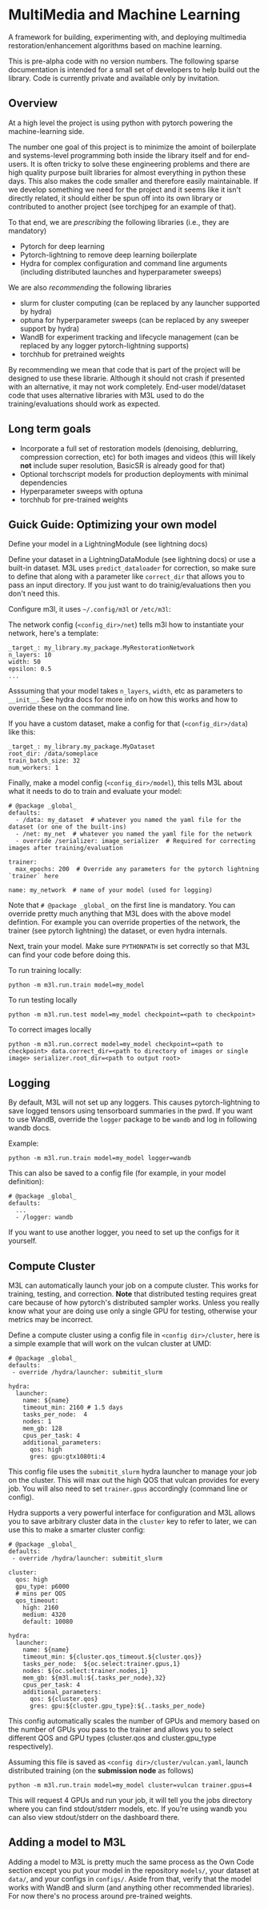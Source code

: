 # MultiMedia and Machine Learning

A framework for building, experimenting with, and deploying multimedia restoration/enhancement algorithms based on machine learning.

This is pre-alpha code with no version numbers. The following sparse documentation is intended for a small set of developers to help build out the library. Code is currently private and available only by invitation. 

## Overview

At a high level the project is using python with pytorch powering the machine-learning side.

The number one goal of this project is to minimize the amoint of boilerplate and systems-level programming both inside the library itself and for end-users. It is often tricky to solve these engineering problems and there are high quality purpose built libraries for almost everything in python these days. This also makes the code smaller and therefore easily maintainable. If we develop something we need for the project and it seems like it isn't directly related, it should either be spun off into its own library or contributed to another project (see torchjpeg for an example of that).

To that end, we are *prescribing* the following libraries (i.e., they are mandatory) 

* Pytorch for deep learning
* Pytorch-lightning to remove deep learning boilerplate
* Hydra for complex configuration and command line arguments (including distributed launches and hyperparameter sweeps)

We are also *recommending* the following libraries 

* slurm for cluster computing (can be replaced by any launcher supported by hydra)
* optuna for hyperparameter sweeps (can be replaced by any sweeper support by hydra)
* WandB for experiment tracking and lifecycle management (can be replaced by any logger pytorch-lightning supports)
* torchhub for pretrained weights

By recommending we mean that code that is part of the project will be designed to use these librarie. Although it should not crash if presented with an alternative, it may not work completely. End-user model/dataset code that uses alternative libraries with M3L used to do the training/evaluations should work as expected. 

## Long term goals

* Incorporate a full set of restoration models (denoising, deblurring, compression correction, etc) for both images and videos (this will likely **not** include super resolution, BasicSR is already good for that)
* Optional torchscript models for production deployments with minimal dependencies
* Hyperparameter sweeps with optuna
* torchhub for pre-trained weights

## Guick Guide: Optimizing your own model

Define your model in a LightningModule (see lightning docs)

Define your dataset in a LightningDataModule (see lightning docs) or use a built-in dataset. M3L uses `predict_dataloader` for correction, so make sure to define that along with a parameter like `correct_dir` that allows you to pass an input directory. If you just want to do trainig/evaluations then you don't need this.

Configure m3l, it uses `~/.config/m3l` or `/etc/m3l`:

The network config (`<config_dir>/net`) tells m3l how to instantiate your network, here's a template:

```
_target_: my_library.my_package.MyRestorationNetwork
n_layers: 10
width: 50
epsilon: 0.5
...
```

Asssuming that your model takes `n_layers`, `width`, etc as parameters to `__init__`. See hydra docs for more info on how this works and how to override these on the command line.

If you have a custom dataset, make a config for that (`<config_dir>/data`) like this:

```
_target_: my_library.my_package.MyDataset
root_dir: /data/someplace
train_batch_size: 32
num_workers: 1
```

Finally, make a model config (`<config_dir>/model`), this tells M3L about what it needs to do to train and evaluate your model:

```
# @package _global_
defaults:
  - /data: my_dataset  # whatever you named the yaml file for the dataset (or one of the built-ins)
  - /net: my_net  # whatever you named the yaml file for the network
  - override /serializer: image_serializer  # Required for correcting images after training/evaluation

trainer:
  max_epochs: 200  # Override any parameters for the pytorch lightning `trainer` here

name: my_network  # name of your model (used for logging)
```

Note that `# @package _global_` on the first line is mandatory. You can override pretty much anything that M3L does with the above model defintion. For example you can override properties of the network, the trainer (see pytorch lightning) the dataset, or even hydra internals. 

Next, train your model. Make sure `PYTHONPATH` is set correctly so that M3L can find your code before doing this. 

To run training locally:

`python -m m3l.run.train model=my_model`

To run testing locally

`python -m m3l.run.test model=my_model checkpoint=<path to checkpoint>`

To correct images locally

`python -m m3l.run.correct model=my_model checkpoint=<path to checkpoint> data.correct_dir=<path to directory of images or single image> serializer.root_dir=<path to output root>`

## Logging

By default, M3L will not set up any loggers. This causes pytorch-lightning to save logged tensors using tensorboard summaries in the pwd. If you want to use WandB, override the `logger` package to be `wandb` and log in following wandb docs.

Example:

`python -m m3l.run.train model=my_model logger=wandb`

This can also be saved to a config file (for example, in your model definition):

```
# @package _global_
defaults:
  ...
  - /logger: wandb
```

If you want to use another logger, you need to set up the configs for it yourself.

## Compute Cluster

M3L can automatically launch your job on a compute cluster. This works for training, testing, and correction. **Note** that distributed testing requires great care because of how pytorch's distributed sampler works. Unless you really know what your are doing use only a single GPU for testing, otherwise your metrics may be incorrect.

Define a compute cluster using a config file in `<config dir>/cluster`, here is a simple example that will work on the vulcan cluster at UMD:

```
# @package _global_
defaults:
 - override /hydra/launcher: submitit_slurm

hydra:
  launcher:
    name: ${name} 
    timeout_min: 2160 # 1.5 days
    tasks_per_node:  4
    nodes: 1  
    mem_gb: 128
    cpus_per_task: 4
    additional_parameters:
      qos: high
      gres: gpu:gtx1080ti:4
```

This config file uses the `submitit_slurm` hydra launcher to manage your job on the cluster. This will max out the high QOS that vulcan provides for every job. You will also need to set `trainer.gpus` accordingly (command line or config).

Hydra supports a very powerful interface for configuration and M3L allows you to save arbitrary cluster data in the `cluster` key to refer to later, we can use this to make a smarter cluster config:

```
# @package _global_
defaults:
 - override /hydra/launcher: submitit_slurm

cluster:
  qos: high
  gpu_type: p6000
  # mins per QOS
  qos_timeout:
    high: 2160
    medium: 4320
    default: 10080

hydra:
  launcher:
    name: ${name} 
    timeout_min: ${cluster.qos_timeout.${cluster.qos}}
    tasks_per_node:  ${oc.select:trainer.gpus,1}
    nodes: ${oc.select:trainer.nodes,1}
    mem_gb: ${m3l.mul:${.tasks_per_node},32}
    cpus_per_task: 4
    additional_parameters:
      qos: ${cluster.qos}
      gres: gpu:${cluster.gpu_type}:${..tasks_per_node}
```

This config automatically scales the number of GPUs and memory based on the number of GPUs you pass to the trainer and allows you to select different QOS and GPU types (cluster.qos and cluster.gpu_type respectively). 

Assuming this file is saved as `<config dir>/cluster/vulcan.yaml`, launch distributed training (on the **submission node** as follows)

`python -m m3l.run.train model=my_model cluster=vulcan trainer.gpus=4`

This will request 4 GPUs and run your job, it will tell you the jobs directory where you can find stdout/stderr models, etc. If you're using wandb you can also view stdout/stderr on the dashboard there.

## Adding a model to M3L

Adding a model to M3L is pretty much the same process as the Own Code section except you put your model in the repository `models/`, your dataset at `data/`, and your configs in `configs/`. Aside from that, verify that the model works with WandB and slurm (and anything other recommended libraries). For now there's no process around pre-trained weights. 